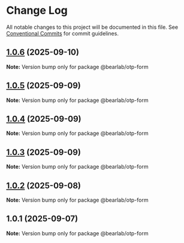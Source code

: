 # Change Log

All notable changes to this project will be documented in this file.
See [Conventional Commits](https://conventionalcommits.org) for commit guidelines.

## [1.0.6](https://github.com/hasanbala/ui-components/compare/@bearlab/otp-form@1.0.5...@bearlab/otp-form@1.0.6) (2025-09-10)

**Note:** Version bump only for package @bearlab/otp-form





## [1.0.5](https://github.com/hasanbala/ui-components/compare/@bearlab/otp-form@1.0.4...@bearlab/otp-form@1.0.5) (2025-09-09)

**Note:** Version bump only for package @bearlab/otp-form





## [1.0.4](https://github.com/hasanbala/ui-components/compare/@bearlab/otp-form@1.0.3...@bearlab/otp-form@1.0.4) (2025-09-09)

**Note:** Version bump only for package @bearlab/otp-form





## [1.0.3](https://github.com/hasanbala/ui-components/compare/@bearlab/otp-form@1.0.2...@bearlab/otp-form@1.0.3) (2025-09-09)

**Note:** Version bump only for package @bearlab/otp-form





## [1.0.2](https://github.com/hasanbala/ui-components/compare/@bearlab/otp-form@1.0.1...@bearlab/otp-form@1.0.2) (2025-09-08)

**Note:** Version bump only for package @bearlab/otp-form





## 1.0.1 (2025-09-07)

**Note:** Version bump only for package @bearlab/otp-form
